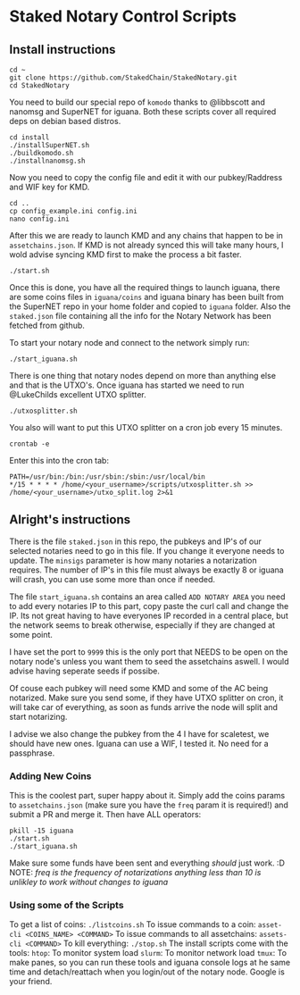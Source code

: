 # Staked Notary Control Scripts

## Install instructions
```shell
cd ~
git clone https://github.com/StakedChain/StakedNotary.git
cd StakedNotary
```

You need to build our special repo of `komodo` thanks to @libbscott and nanomsg and SuperNET for iguana. Both these scripts cover all required deps on debian based distros.

```shell
cd install
./installSuperNET.sh
./buildkomodo.sh
./installnanomsg.sh
```

Now you need to copy the config file and edit it with our pubkey/Raddress and WIF key for KMD.

```shell
cd ..
cp config_example.ini config.ini
nano config.ini
```

After this we are ready to launch KMD and any chains that happen to be in `assetchains.json`. If KMD is not already synced this will take many hours, I wold advise syncing KMD first to make the process a bit faster.
```shell
./start.sh
```

Once this is done, you have all the required things to launch iguana, there are some coins files in `iguana/coins` and iguana binary has been built from the SuperNET repo in your home folder and copied to `iguana` folder. Also the `staked.json` file containing all the info for the Notary Network has been fetched from github.

To start your notary node and connect to the network simply run:
```shell
./start_iguana.sh
```
There is one thing that notary nodes depend on more than anything else and that is the UTXO's. Once iguana has started we need to run @LukeChilds excellent UTXO splitter.
```shell
./utxosplitter.sh
```
You also will want to put this UTXO splitter on a cron job every 15 minutes.
```shell
crontab -e
```
Enter this into the cron tab:
```
PATH=/usr/bin:/bin:/usr/sbin:/sbin:/usr/local/bin
*/15 * * * * /home/<your_username>/scripts/utxosplitter.sh >> /home/<your_username>/utxo_split.log 2>&1
```

## Alright's instructions
There is the file `staked.json` in this repo, the pubkeys and IP's of our selected notaries need to go in this file. If you change it everyone needs to update. The `minsigs` parameter is how many notaries a notarization requires. The number of IP's in this file must always be exactly 8 or iguana will crash, you can use some more than once if needed.

The file `start_iguana.sh` contains an area called `ADD NOTARY AREA` you need to add every notaries IP to this part, copy paste the curl call and change the IP. Its not great having to have everyones IP recorded in a central place, but the network seems to break otherwise, especially if they are changed at some point.

I have set the port to `9999` this is the only port that NEEDS to be open on the notary node's unless you want them to seed the assetchains aswell. I would advise having seperate seeds if possibe.

Of couse each pubkey will need some KMD and some of the AC being notarized. Make sure you send some, if they have UTXO splitter on cron, it will take car of everything, as soon as funds arrive the node will split and start notarizing.

I advise we also change the pubkey from the 4 I have for scaletest, we should have new ones. Iguana can use a WIF, I tested it. No need for a passphrase.

### Adding New Coins
This is the coolest part, super happy about it. Simply add the coins params to `assetchains.json` (make sure you have the `freq` param it is required!) and submit a PR and merge it. Then have ALL operators:
```shell
pkill -15 iguana
./start.sh
./start_iguana.sh
```
Make sure some funds have been sent and everything *should* just work. :D
NOTE: *freq is the frequency of notarizations anything less than 10 is unlikley to work without changes to iguana*

### Using some of the Scripts
To get a list of coins: `./listcoins.sh`
To issue commands to a coin: `asset-cli <COINS_NAME> <COMMAND>`
To issue commands to all assetchains: `assets-cli <COMMAND>`
To kill everything: `./stop.sh`
The install scripts come with the tools:
`htop`: To monitor system load
`slurm`: To monitor network load
`tmux`: To make panes, so you can run these tools and iguana console logs at he same time and detach/reattach when you login/out of the notary node. Google is your friend.
